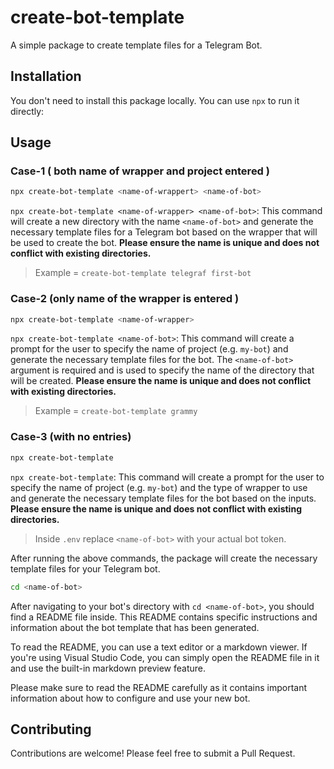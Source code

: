 # create-bot-template

A simple package to create template files for a Telegram Bot.

## Installation

You don't need to install this package locally. You can use `npx` to run it directly:

## Usage

### Case-1 ( both name of wrapper and project  entered ) 

```bash
npx create-bot-template <name-of-wrappert> <name-of-bot>
```
`npx create-bot-template <name-of-wrapper> <name-of-bot>`: This command will create a new directory with the name `<name-of-bot>` and generate the necessary template files for a Telegram bot based on the wrapper that will be used to create the bot. **Please ensure the name is unique and does not conflict with existing directories.**

> Example = `create-bot-template telegraf first-bot`

### Case-2  (only name of the wrapper is entered )

```bash
npx create-bot-template <name-of-wrapper>
```

`npx create-bot-template <name-of-bot>`: This command will create a prompt for the user to specify the name of project (e.g. `my-bot`) and generate the necessary template files for the bot. The `<name-of-bot>` argument is required and is used to specify the name of the directory that will be created. **Please ensure the name is unique and does not conflict with existing directories.**

> Example = `create-bot-template grammy`

### Case-3 (with no entries)

```bash
npx create-bot-template 
```
`npx create-bot-template`: This command will create a prompt for the user to specify the name of project (e.g. `my-bot`) and the type of wrapper to use and generate the necessary template files for the bot based on the inputs. **Please ensure the name is unique and does not conflict with existing directories.**

> Inside `.env` replace `<name-of-bot>` with your actual bot token.


After running the above commands, the package will create the necessary template files for your Telegram bot.

```bash
cd <name-of-bot>
```

After navigating to your bot's directory with `cd <name-of-bot>`, you should find a README file inside. This README contains specific instructions and information about the bot template that has been generated.

To read the README, you can use a text editor or a markdown viewer. If you're using Visual Studio Code, you can simply open the README file in it and use the built-in markdown preview feature.

Please make sure to read the README carefully as it contains important information about how to configure and use your new bot.


## Contributing

Contributions are welcome! Please feel free to submit a Pull Request.
